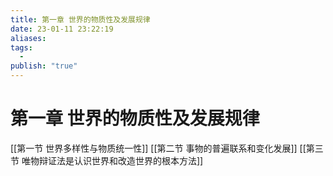 ```yaml
---
title: 第一章 世界的物质性及发展规律
date: 23-01-11 23:22:19
aliases: 
tags:
  - 
publish: "true"
---
```


# 第一章 世界的物质性及发展规律

[[第一节 世界多样性与物质统一性]]
[[第二节 事物的普遍联系和变化发展]]
[[第三节 唯物辩证法是认识世界和改造世界的根本方法]]
